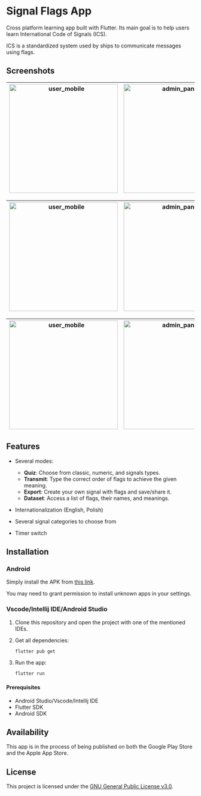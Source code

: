 # Signal Flags App

Cross platform learning app built with Flutter. Its main goal is to help users learn International Code of Signals (ICS).

ICS is a standardized system used by ships to communicate messages using flags.

## Screenshots

| <img width="290" alt="user_mobile" src="https://github.com/user-attachments/assets/8332f309-d492-42af-8564-e004a9182251"> | <img width="290" alt="admin_panel" src="https://github.com/user-attachments/assets/9284ca77-d8e6-4884-9265-022edc4fb7cd"> | <img width="290" alt="user_mobile" src="https://github.com/user-attachments/assets/affe2026-73f4-445e-9c68-512b3786f1dd"> |
| ------------------------------------------------------ | ----------------------------------------------------------------------- | -------------------------------------------------------------------- |

| <img width="290" alt="user_mobile" src="https://github.com/user-attachments/assets/50d17f6f-7a80-49c0-b610-37e42ad72a0a"> | <img width="290" alt="admin_panel" src="https://github.com/user-attachments/assets/41640ec7-b3e4-41a4-8460-919f86aeeac2"> | <img width="290" alt="user_mobile" src="https://github.com/user-attachments/assets/6ec5233e-babe-4f62-8aa7-e037dfdde899"> |
| ------------------------------------------------------ | ----------------------------------------------------------------------- | -------------------------------------------------------------------- |

| <img width="290" alt="user_mobile" src="https://github.com/user-attachments/assets/4552eeea-aaff-4eb3-8a22-ac2d566e180d"> | <img width="290" alt="admin_panel" src="https://github.com/user-attachments/assets/ee3a789e-5c00-4b92-9b52-8e58a2133156"> | <img width="290" alt="user_mobile" src="https://github.com/user-attachments/assets/583a5e30-c954-46e5-88df-49609345e65d"> |
| ------------------------------------------------------ | ----------------------------------------------------------------------- | -------------------------------------------------------------------- |

## Features

- Several modes:
  - **Quiz**: Choose from classic, numeric, and signals types.
  - **Transmit**: Type the correct order of flags to achieve the given meaning.
  - **Export**: Create your own signal with flags and save/share it.
  - **Dataset**: Access a list of flags, their names, and meanings.
  
- Internationalization (English, Polish)
- Several signal categories to choose from
- Timer switch

## Installation

### Android

Simply install the APK from [this link](https://we.tl/t-QxXEgP6lRJ).

You may need to grant permission to install unknown apps in your settings.

### Vscode/Intellij IDE/Android Studio

1. Clone this repository and open the project with one of the mentioned IDEs.

2. Get all dependencies:
    ```sh
    flutter pub get
    ```

3. Run the app:
    ```sh
    flutter run
    ```

#### Prerequisites

- Android Studio/Vscode/Intellij IDE
- Flutter SDK
- Android SDK

## Availability

This app is in the process of being published on both the Google Play Store and the Apple App Store. 

## License

This project is licensed under the [GNU General Public License v3.0](LICENSE).
